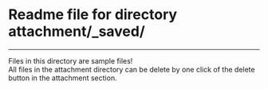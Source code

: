 # Readme file for directory attachment/_saved/
*****
Files in this directory are sample files!  
All files in the attachment directory can be delete by one click of the delete button in the attachment section.